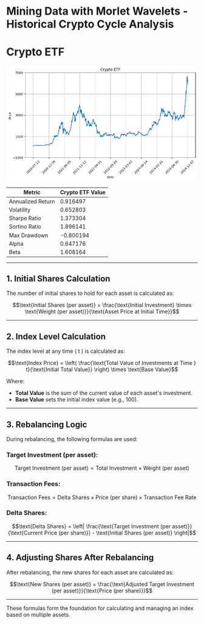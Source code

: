 # Mining Data with Morlet Wavelets - Historical Crypto Cycle Analysis


# Crypto ETF 

![alt text](image.png)

| Metric              | Crypto ETF Value |
|---------------------|------------------|
| Annualized Return   | 0.916497         |
| Volatility          | 0.652803         |
| Sharpe Ratio        | 1.373304         |
| Sortino Ratio       | 1.896141         |
| Max Drawdown        | -0.800194        |
| Alpha               | 0.647176         |
| Beta                | 1.608164         |

---

## 1. Initial Shares Calculation
The number of initial shares to hold for each asset is calculated as:
```math
\text{Initial Shares (per asset)} = \frac{\text{Initial Investment} \times \text{Weight (per asset)}}{\text{Asset Price at Initial Time}}
```

---

## 2. Index Level Calculation
The index level at any time \( t \) is calculated as:
```math
\text{Index Price} = \left( \frac{\text{Total Value of Investments at Time } t}{\text{Initial Total Value}} \right) \times \text{Base Value}
```
Where:
- **Total Value** is the sum of the current value of each asset's investment.
- **Base Value** sets the initial index value (e.g., 100).

---

## 3. Rebalancing Logic
During rebalancing, the following formulas are used:

### Target Investment (per asset):
```math
\text{Target Investment (per asset)} = \text{Total Investment} \times \text{Weight (per asset)}
```

### Transaction Fees:
```math
\text{Transaction Fees} = \text{Delta Shares} \times \text{Price (per share)} \times \text{Transaction Fee Rate}
```

### Delta Shares:
```math
\text{Delta Shares} = \left| \frac{\text{Target Investment (per asset)}}{\text{Current Price (per share)}} - \text{Initial Shares (per asset)} \right|
```

---

## 4. Adjusting Shares After Rebalancing
After rebalancing, the new shares for each asset are calculated as:
```math
\text{New Shares (per asset)} = \frac{\text{Adjusted Target Investment (per asset)}}{\text{Price (per share)}}
```

---

These formulas form the foundation for calculating and managing an index based on multiple assets.

